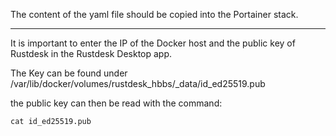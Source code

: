 The content of the yaml file should be copied into the Portainer stack.

***

It is important to enter the IP of the Docker host and the public key of Rustdesk in the Rustdesk Desktop app.

The Key can be found under /var/lib/docker/volumes/rustdesk_hbbs/_data/id_ed25519.pub

the public key can then be read with the command:

```
cat id_ed25519.pub
```